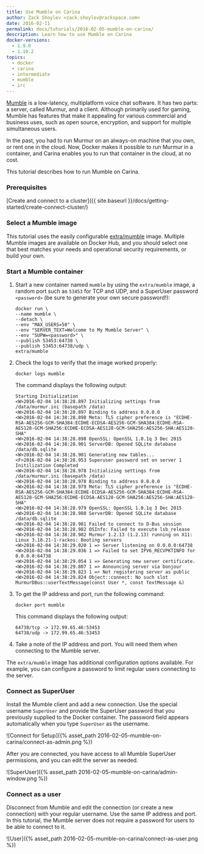 ```yaml
---
title: Use Mumble on Carina
author: Zack Shoylev <zack.shoylev@rackspace.com>
date: 2016-02-11
permalink: docs/tutorials/2016-02-05-mumble-on-carina/
description: Learn how to use Mumble on Carina
docker-versions:
  - 1.9.0
  - 1.10.2
topics:
  - docker
  - carina
  - intermediate
  - mumble
  - irc  
---
```


[Mumble](http://wiki.mumble.info/wiki/Main_Page) is a low-latency, multiplatform voice chat software. It has two parts: a server, called Murmur, and a client. Although primarily used for gaming, Mumble has features that make it appealing for various commercial and business uses, such as open source, encryption, and support for multiple simultaneous users.

In the past, you had to run Murmur on an always-on machine that you own, or rent one in the cloud. Now, Docker makes it possible to run Murmur in a container, and Carina enables you to run that container in the cloud, at no cost.

This tutorial describes how to run Mumble on Carina.

### Prerequisites

[Create and connect to a cluster]({{ site.baseurl }}/docs/getting-started/create-connect-cluster/)

### Select a Mumble image

This tutorial uses the easily configurable [extra/mumble](https://hub.docker.com/r/extra/mumble/) image. Multiple Mumble images are available on Docker Hub, and you should select one that best matches your needs and operational security requirements, or build your own.

### Start a Mumble container

1. Start a new container named `mumble` by using the `extra/mumble` image, a random port such as `53453` for TCP and UDP, and a SuperUser password `<password>` (be sure to generate your own secure password!):

    ```
    docker run \
    --name mumble \
    --detach \
    --env "MAX_USERS=50" \
    --env "SERVER_TEXT=Welcome to My Mumble Server" \
    --env "SUPW=<password>" \
    --publish 53453:64738 \
    --publish 53453:64738/udp \
    extra/mumble
    ```

1. Check the logs to verify that the image worked properly:

    ```
    docker logs mumble
    ```

    The command displays the following output:

    ```
    Starting Initialization
    <W>2016-02-04 14:38:28.897 Initializing settings from /data/murmur.ini (basepath /data)
    <W>2016-02-04 14:38:28.897 Binding to address 0.0.0.0
    <W>2016-02-04 14:38:28.898 Meta: TLS cipher preference is "ECDHE-RSA-AES256-GCM-SHA384:ECDHE-ECDSA-AES256-GCM-SHA384:ECDHE-RSA-AES128-GCM-SHA256:ECDHE-ECDSA-AES128-GCM-SHA256:AES256-SHA:AES128-SHA"
    <W>2016-02-04 14:38:28.898 OpenSSL: OpenSSL 1.0.1q 3 Dec 2015
    <W>2016-02-04 14:38:28.901 ServerDB: Opened SQLite database /data/db.sqlite
    <W>2016-02-04 14:38:28.901 Generating new tables...
    <F>2016-02-04 14:38:28.953 Superuser password set on server 1
    Initilization Completed
    <W>2016-02-04 14:38:28.978 Initializing settings from /data/murmur.ini (basepath /data)
    <W>2016-02-04 14:38:28.978 Binding to address 0.0.0.0
    <W>2016-02-04 14:38:28.979 Meta: TLS cipher preference is "ECDHE-RSA-AES256-GCM-SHA384:ECDHE-ECDSA-AES256-GCM-SHA384:ECDHE-RSA-AES128-GCM-SHA256:ECDHE-ECDSA-AES128-GCM-SHA256:AES256-SHA:AES128-SHA"
    <W>2016-02-04 14:38:28.979 OpenSSL: OpenSSL 1.0.1q 3 Dec 2015
    <W>2016-02-04 14:38:28.980 ServerDB: Opened SQLite database /data/db.sqlite
    <W>2016-02-04 14:38:28.981 Failed to connect to D-Bus session
    <W>2016-02-04 14:38:28.982 OSInfo: Failed to execute lsb_release
    <W>2016-02-04 14:38:28.982 Murmur 1.2.13 (1.2.13) running on X11: Linux 3.18.21-1-rackos: Booting servers
    <W>2016-02-04 14:38:29.020 1 => Server listening on 0.0.0.0:64738
    <W>2016-02-04 14:38:29.036 1 => Failed to set IPV6_RECVPKTINFO for 0.0.0.0:64738
    <W>2016-02-04 14:38:29.054 1 => Generating new server certificate.
    <W>2016-02-04 14:38:29.807 1 => Announcing server via bonjour
    <W>2016-02-04 14:38:29.823 1 => Not registering server as public
    <W>2016-02-04 14:38:29.824 Object::connect: No such slot MurmurDBus::userTextMessage(const User *, const TextMessage &)
    ```

1. To get the IP address and port, run the following command:

    ```
    docker port mumble
    ```
    
    This command displays the following output:
    
    ```
    64738/tcp -> 172.99.65.46:53453
    64738/udp -> 172.99.65.46:53453
    ```

1. Take a note of the IP address and port. You will need them when connecting to the Mumble server.

The `extra/mumble` image has additional configuration options available. For example, you can configure a password to limit regular users connecting to the server.

### Connect as SuperUser

Install the Mumble client and add a new connection. Use the special username `SuperUser` and provide the SuperUser password that you previously supplied to the Docker container. The password field appears automatically when you type `SuperUser` as the username.

![Connect for Setup]({% asset_path 2016-02-05-mumble-on-carina/connect-as-admin.png %})

After you are connected, you have access to all Mumble SuperUser permissions, and you can edit the server as needed.

![SuperUser]({% asset_path 2016-02-05-mumble-on-carina/admin-window.png %})

### Connect as a user

Disconnect from Mumble and edit the connection (or create a new connection) with your regular username. Use the same IP address and port. In this tutorial, the Mumble server does not require a password for users to be able to connect to it.

![User]({% asset_path 2016-02-05-mumble-on-carina/connect-as-user.png %})